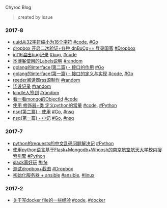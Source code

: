 Chyroc Blog
> created by issue

### 2017-8
- [uuid从32字符缩小为16个字符](https://github.com/Chyroc/blog/issues/15) [#code](https://github.com/Chyroc/blog/issues?q=is:issue+is:open+label:code), [#Go](https://github.com/Chyroc/blog/issues?q=is:issue+is:open+label:Go)
- [dropbox 开启二次验证+各种 dnBuCg== 登录国家](https://github.com/Chyroc/blog/issues/4) [#Dropbox](https://github.com/Chyroc/blog/issues?q=is:issue+is:open+label:Dropbox)
- [int16溢出bug记录](https://github.com/Chyroc/blog/issues/12) [#bug](https://github.com/Chyroc/blog/issues?q=is:issue+is:open+label:bug), [#code](https://github.com/Chyroc/blog/issues?q=is:issue+is:open+label:code)
- [本博客使用的Labels说明](https://github.com/Chyroc/blog/issues/18) [#random](https://github.com/Chyroc/blog/issues?q=is:issue+is:open+label:random)
- [golang的interface(第二篇) - 接口的作用](https://github.com/Chyroc/blog/issues/19) [#Go](https://github.com/Chyroc/blog/issues?q=is:issue+is:open+label:Go)
- [golang的interface(第一篇) - 接口的定义与实现](https://github.com/Chyroc/blog/issues/16) [#code](https://github.com/Chyroc/blog/issues?q=is:issue+is:open+label:code), [#Go](https://github.com/Chyroc/blog/issues?q=is:issue+is:open+label:Go)
- [reeder阅读器rss源制作](https://github.com/Chyroc/blog/issues/11) [#random](https://github.com/Chyroc/blog/issues?q=is:issue+is:open+label:random)
- [毕设记录](https://github.com/Chyroc/blog/issues/10) [#random](https://github.com/Chyroc/blog/issues?q=is:issue+is:open+label:random)
- [kindle人签到](https://github.com/Chyroc/blog/issues/7) [#random](https://github.com/Chyroc/blog/issues?q=is:issue+is:open+label:random)
- [看一看mongo的ObjectId](https://github.com/Chyroc/blog/issues/6) [#code](https://github.com/Chyroc/blog/issues?q=is:issue+is:open+label:code)
- [使用 修饰器+类 定义python的常量](https://github.com/Chyroc/blog/issues/13) [#code](https://github.com/Chyroc/blog/issues?q=is:issue+is:open+label:code), [#Python](https://github.com/Chyroc/blog/issues?q=is:issue+is:open+label:Python)
- [nsq(第二篇) - 使用](https://github.com/Chyroc/blog/issues/17) [#Go](https://github.com/Chyroc/blog/issues?q=is:issue+is:open+label:Go), [#nsq](https://github.com/Chyroc/blog/issues?q=is:issue+is:open+label:nsq)
- [nsq(第一篇) - 小记](https://github.com/Chyroc/blog/issues/14) [#Go](https://github.com/Chyroc/blog/issues?q=is:issue+is:open+label:Go), [#nsq](https://github.com/Chyroc/blog/issues?q=is:issue+is:open+label:nsq)

### 2017-7
- [python的requests的中文乱码问题解决记](https://github.com/Chyroc/blog/issues/9) [#Python](https://github.com/Chyroc/blog/issues?q=is:issue+is:open+label:Python)
- [使用python语言基于Flask+Mongodb+Whoosh的南京航空航天大学校内搜索引擎](https://github.com/Chyroc/blog/issues/8) [#Python](https://github.com/Chyroc/blog/issues?q=is:issue+is:open+label:Python)
- [slack真好玩](https://github.com/Chyroc/blog/issues/5) [#life](https://github.com/Chyroc/blog/issues?q=is:issue+is:open+label:life)
- [测试dropbox+截图](https://github.com/Chyroc/blog/issues/3) [#Dropbox](https://github.com/Chyroc/blog/issues?q=is:issue+is:open+label:Dropbox)
- [初始化服务器 + ansible](https://github.com/Chyroc/blog/issues/2) [#ansible](https://github.com/Chyroc/blog/issues?q=is:issue+is:open+label:ansible), [#linux](https://github.com/Chyroc/blog/issues?q=is:issue+is:open+label:linux)

### 2017-2
- [关于写docker file的一些经验](https://github.com/Chyroc/blog/issues/1) [#code](https://github.com/Chyroc/blog/issues?q=is:issue+is:open+label:code), [#docker](https://github.com/Chyroc/blog/issues?q=is:issue+is:open+label:docker)

